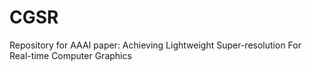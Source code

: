 # CGSR
Repository for AAAI paper: Achieving Lightweight Super-resolution For Real-time Computer Graphics

